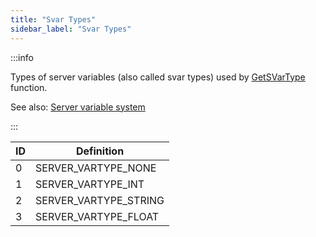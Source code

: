 ```yaml
---
title: "Svar Types"
sidebar_label: "Svar Types"
---
```


:::info

Types of server variables (also called svar types) used by [GetSVarType](../functions/GetSVarType) function.

See also: [Server variable system](../../tutorials/servervariablesystem)

:::

| ID | Definition            |
| -- | --------------------- |
| 0  | SERVER_VARTYPE_NONE   |
| 1  | SERVER_VARTYPE_INT    |
| 2  | SERVER_VARTYPE_STRING |
| 3  | SERVER_VARTYPE_FLOAT  |
